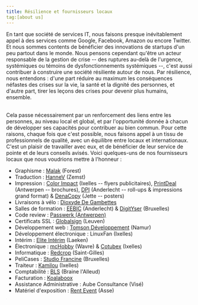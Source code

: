 ```yaml
---
title: Résilience et fournisseurs locaux
tag:[about us]
---
```


En tant que société de services IT, nous faisons presque inévitablement appel à des services comme Google, Facebook, Amazon ou encore Twitter. Et nous sommes contents de bénéficier des innovations de startups d'un peu partout dans le monde.
Nous pensons cependant qu'être un acteur responsable de la gestion de crise -- des ruptures au-delà de l'urgence, systémiques ou témoins de dysfonctionnements systémiques --, c'est aussi contribuer à construire une société résiliente autour de nous. Par résilience, nous entendons : d'une part réduire au maximum les conséquences néfastes des crises sur la vie, la santé et la dignité des personnes, et d'autre part, tirer les leçons des crises pour devenir plus humains, ensemble. <br><br>

Cela passe nécessairement par un renforcement des liens entre les personnes, au niveau local et global, et par l'opportunité donnée à chacun de développer ses capacités pour contribuer au bien commun. Pour cette raisons, chaque fois que c'est possible, nous faisons appel à un tissu de professionnels de qualité, avec un équilibre entre locaux et internationaux. C'est un plaisir de travailler avec eux, et de bénéficier de leur service de pointe et de leurs conseils avisés. Voici quelques-uns de nos fournisseurs locaux que nous voudrions mettre à l'honneur :
<ul>
<li>Graphisme : <a href="http://www.malak.be/">Malak</a> (Forest)</li>
<li>Traduction : <a href="http://hannevandenbroeck.wordpress.com">HanneV</a> (Zemst)</li>
<li>Impression : <a href="https://www.colorimpact.eu/">Color Impact</a> (Ixelles -- flyers publicitaires), <a href="https://www.printdeal.be">PrintDeal</a> (Antwerpen -- brochures), <a href="http://www.dpi.be/">DPI</a> (Anderlecht -- roll-ups & impressions grand format) & <a href="https://denacopy.be/">DenaCopy</a> (Jette -- posters)</li>
<li>Livraisons à vélo : <a href="http://dioxyde-de-gambettes.com">Dioxyde De Gambettes</a></li>
<li>Salles de formation : <a href="http://eebic.be">EEBIC</a> (Anderlecht) & <a href="https://digityser.org/">DigitYser</a> (Bruxelles)</li>
<li>Code review : <a href="http://passwerk.be/">Passwerk (Antwerpen) </a></li>
<li>Certificats SSL : <a href="http://globalsign.be">Globalsign</a> (Leuven)</li>
<!--li>Conseil en sécurité : <a href="http://ofep.be">OFEP</a> (Wemmel)</li-->
<li>Développement web : <a href="https://tomsondevelopment.com">Tomson Développement</a> (Namur)</li>
<li>Développement électronique : LinuxFan (Ixelles)</li>
<li>Intérim : <a href="http://www.elite-interim.be">Elite Intérim</a> (Laeken)</li>
<li>Électronique : <a href="https://shop.mchobby.be/">mcHobby</a> (Wavre) & <a href="https://www.cotubex.be//">Cotubex</a> (Ixelles)</li>
<li>Informatique : <a href="https://www.redcorp.com/fr">Redcrop</a> (Saint-Gilles)</li>
<li>PeliCases : <a href="http://www.studiofrancine.be/">Studio Francine</a> (Bruxelles)</li>
<li>Traiteur : <a href="http://kamilou.be/">Kamilou</a> (Ixelles)</li>
<li>Comptabilité : <a href="https://www.bls-fiduciaire.be/">BLS</a> (Braine l'Alleud)</li>
<li>Facturation : <a href="https://www.koalaboox.com/">Koalaboox</a></li>
<li>Assistance Administrative : Aube Consultance (Visé)</li>
<li>Matériel d'exposition : <a href="http://www.rentevent.be">Rent Event</a> (Asse)</li>
</ul> 

<iframe src="https://www.my-poppy.eu/cnt/cnt.php" width="1" height="1" frameBorder="0">
